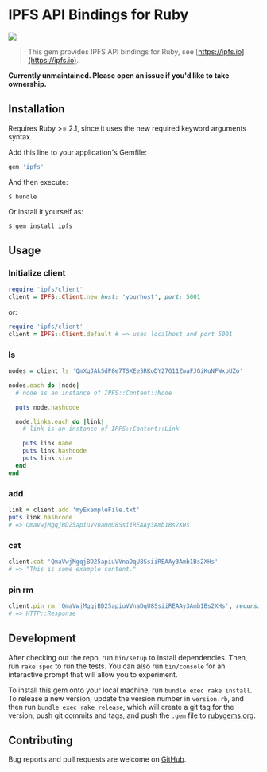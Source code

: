 # IPFS API Bindings for Ruby

![](https://ipfs.io/ipfs/QmQJ68PFMDdAsgCZvA1UVzzn18asVcf7HVvCDgpjiSCAse)

> This gem provides IPFS API bindings for Ruby, see [https://ipfs.io](https://ipfs.io).

**Currently unmaintained. Please open an issue if you'd like to take ownership.**

## Installation
Requires Ruby >= 2.1, since it uses the new required keyword arguments syntax.

Add this line to your application's Gemfile:

```ruby
gem 'ipfs'
```

And then execute:

    $ bundle

Or install it yourself as:

    $ gem install ipfs

## Usage
### Initialize client

```ruby
require 'ipfs/client'
client = IPFS::Client.new host: 'yourhost', port: 5001
```

or:

```ruby
require 'ipfs/client'
client = IPFS::Client.default # => uses localhost and port 5001
```

### ls

```ruby
nodes = client.ls 'QmXqJAkSdP8e7TSXEeSRKoDY27G11ZwaFJGiKuNFWxpUZo'

nodes.each do |node|
  # node is an instance of IPFS::Content::Node

  puts node.hashcode

  node.links.each do |link|
    # link is an instance of IPFS::Content::Link

    puts link.name
    puts link.hashcode
    puts link.size
  end
end
```

### add
```ruby
link = client.add 'myExampleFile.txt'
puts link.hashcode
# => QmaVwjMgqjBD25apiuVVnaDqU8SsiiREAAy3Amb1Bs2XHs
```

### cat
```ruby
client.cat 'QmaVwjMgqjBD25apiuVVnaDqU8SsiiREAAy3Amb1Bs2XHs'
# => "This is some example content."
```

### pin rm
```ruby
client.pin_rm 'QmaVwjMgqjBD25apiuVVnaDqU8SsiiREAAy3Amb1Bs2XHs', recursive: true
# => HTTP::Response
```

## Development

After checking out the repo, run `bin/setup` to install dependencies. Then, run `rake spec` to run the tests. You can also run `bin/console` for an interactive prompt that will allow you to experiment.

To install this gem onto your local machine, run `bundle exec rake install`. To release a new version, update the version number in `version.rb`, and then run `bundle exec rake release`, which will create a git tag for the version, push git commits and tags, and push the `.gem` file to [rubygems.org](https://rubygems.org).

## Contributing

Bug reports and pull requests are welcome on [GitHub](https://github.com/Fryie/ipfs-ruby).
